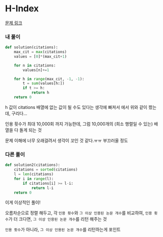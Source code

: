 # H-Index

[문제 링크](https://programmers.co.kr/learn/courses/30/lessons/42747)

### 내 풀이

```python
def solution(citations):
    max_cit = max(citations)
    values = [0]*(max_cit+1)

    for n in citations:
        values[n]+=1

    for h in range(max_cit, -1, -1):
        t = sum(values[h:])
        if t >= h:
            return h
    return 0
```

h 값이 citations 배열에 없는 값이 될 수도 있다는 생각에 빠져서 에서 위와 같이 짰는데, 구리다...

인용 횟수가 최대 10,000회 까지 가능한데, 그럼 10,000개의 (희소 행렬일 수 있는) 배열을 다 돌게 되는 것

문제 이해에 너무 오래걸려서 생각이 꼬인 것 같다.ㅠㅠ 부끄러울 정도



### 다른 풀이

```python
def solution2(citations):
    citations = sorted(citations)
    l = len(citations)
    for i in range(l):
        if citations[i] >= l-i:
            return l-i
    return 0
```

이게 이상적인 풀이!

오름차순으로 정렬 해두고, 각 `인용 횟수`와 `그 이상 인용된 논문 개수`를 비교하여, `인용 횟수`가 더 크다면, `그 이상 인용된 논문 개수`를 리턴 해주는 것

`인용 횟수`가 아니라, `그 이상 인용된 논문 개수`를 리턴하는게 포인트
